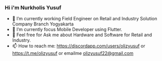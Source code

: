 ### Hi i'm Nurkholis Yusuf

- 🔭 I’m currently working Field Engineer on Retail and Industry Solution Company Branch Yogyakarta
- 🌱 I’m currently focus Mobile Developer using Flutter.
- 💬 Feel free for Ask me about Hardware and Software for Retail and Industry.
- 📫 How to reach me: https://discordapp.com/users/olizyusuf or https://t.me/olizyusuf or emailme olizyusuf22@gmail.com
